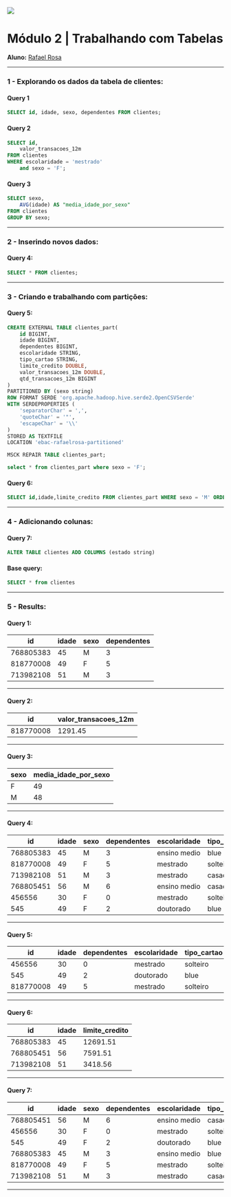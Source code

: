 [![](https://raw.githubusercontent.com/raafarosa/Ebac_Data_Scientist_General/main/utilities/newebac_logo_black_half.png)](https://github.com/raafarosa/Ebac_SQL_for_Data_Analysis)
---
# **Módulo 2** | Trabalhando com Tabelas

**Aluno:** [Rafael Rosa](https://www.linkedin.com/in/rafael-rosa-alves/)<br>

---
### **1 - Explorando os dados da tabela de clientes**: <br>
#### Query 1

```sql
SELECT id, idade, sexo, dependentes FROM clientes;
```
#### Query 2

```sql
SELECT id,
	valor_transacoes_12m
FROM clientes
WHERE escolaridade = 'mestrado'
	and sexo = 'F';
```
#### Query 3
```sql
SELECT sexo,
	AVG(idade) AS "media_idade_por_sexo"
FROM clientes
GROUP BY sexo;
```
---
### **2 - Inserindo novos dados**:

#### **Query 4:** <br>
```sql
SELECT * FROM clientes;
```
---
### **3 - Criando e trabalhando com partições**:

#### **Query 5:** <br>
```sql
CREATE EXTERNAL TABLE clientes_part(
	id BIGINT,
	idade BIGINT,
	dependentes BIGINT,
	escolaridade STRING,
	tipo_cartao STRING,
	limite_credito DOUBLE,
	valor_transacoes_12m DOUBLE,
	qtd_transacoes_12m BIGINT
)
PARTITIONED BY (sexo string)
ROW FORMAT SERDE 'org.apache.hadoop.hive.serde2.OpenCSVSerde'
WITH SERDEPROPERTIES (
	'separatorChar' = ',',
	'quoteChar' = '"',
	'escapeChar' = '\\'
)
STORED AS TEXTFILE
LOCATION 'ebac-rafaelrosa-partitioned'
```
```sql
MSCK REPAIR TABLE clientes_part;
```
```sql
select * from clientes_part where sexo = 'F';
```

#### **Query 6:** <br>
```sql
SELECT id,idade,limite_credito FROM clientes_part WHERE sexo = 'M' ORDER BY limite_credito DESC;
```
---

### **4 - Adicionando colunas:**

#### **Query 7:**

```sql
ALTER TABLE clientes ADD COLUMNS (estado string)
```
#### **Base query:**
```sql
SELECT * from clientes
```
---
### **5 - Results**: <br>

#### **Query 1:**

| id        | idade | sexo | dependentes |
|-----------|-------|------|---|
| 768805383 | 45    | M    | 3 | 
| 818770008 | 49    | F    | 5 | 
| 713982108 | 51    | M    | 3 |

----

#### **Query 2:**

| id        | valor_transacoes_12m |
|-----------|--------------------|
| 818770008 |1291.45    |

---

#### **Query 3:**

| sexo | media_idade_por_sexo |
|------|----------------------|
| F    | 49                   |
| M    | 48                   |

---

#### **Query 4:**

|id       |idade|sexo|dependentes|escolaridade|tipo_cartao|limite_credito|valor_transacoes_12m|qtd_transacoes_12m|
|---------|-----|----|-----------|------------|-----------|--------------|--------------------|------------------|
|768805383|45   |M   |3          |ensino medio|blue       |12691.51      |1144.9              |42                |
|818770008|49   |F   |5          |mestrado    |solteiro   |8256.96       |1291.45             |33                |
|713982108|51   |M   |3          |mestrado    |casado     |3418.56       |1887.72             |20                |
|768805451|56   |M   |6          |ensino medio|casado     |7591.51       |1564.9              |50                |
|456556   |30   |F   |0          |mestrado    |solteiro   |5526.96       |55251.45            |10                |
|545      |49   |F   |2          |doutorado   |blue       |3417.55       |555.72              |7                 |

---

#### **Query 5:**

|	id	|idade|	dependentes	|escolaridade|	tipo_cartao	|limite_credito	|valor_transacoes_12m	|qtd_transacoes_12m	|sexo|
|---|-|-|-|-|-|-|-|-|
| 456556|	30|	0|	mestrado|	solteiro|	5526.96|	55251.45	|10|	F|
|	545	|49|	2|	doutorado|	blue	|3417.55|	555.72	|7|	F|
|	818770008	|49|	5 |	mestrado|	solteiro|		8256.96|	1291.45|	33|	F|

---

#### **Query 6:**

|id       |idade|limite_credito|
|---------|-----|--------------|
|768805383|45   |12691.51      |
|768805451|56   |7591.51       |
|713982108|51   |3418.56       |


---

#### **Query 7:**

|id       |idade|sexo|dependentes|escolaridade|tipo_cartao|limite_credito|valor_transacoes_12m|qtd_transacoes_12m|estado|
|---------|-----|----|-----------|------------|-----------|--------------|--------------------|------------------|------|
|768805451|56   |M   |6          |ensino medio|casado     |7591.51       |1564.90             |50                |      |
|456556   |30   |F   |0          |mestrado    |solteiro   |5526.96       |55251.45            |10                |      |
|545      |49   |F   |2          |doutorado   |blue       |3417.55       |555.72              |7                 |      |
|768805383|45   |M   |3          |ensino medio|blue       |12691.51      |1144.90             |42                |      |
|818770008|49   |F   |5          |mestrado    |solteiro   |8256.96       |1291.45             |33                |      |
|713982108|51   |M   |3          |mestrado    |casado     |3418.56       |1887.72             |20                |      |


---